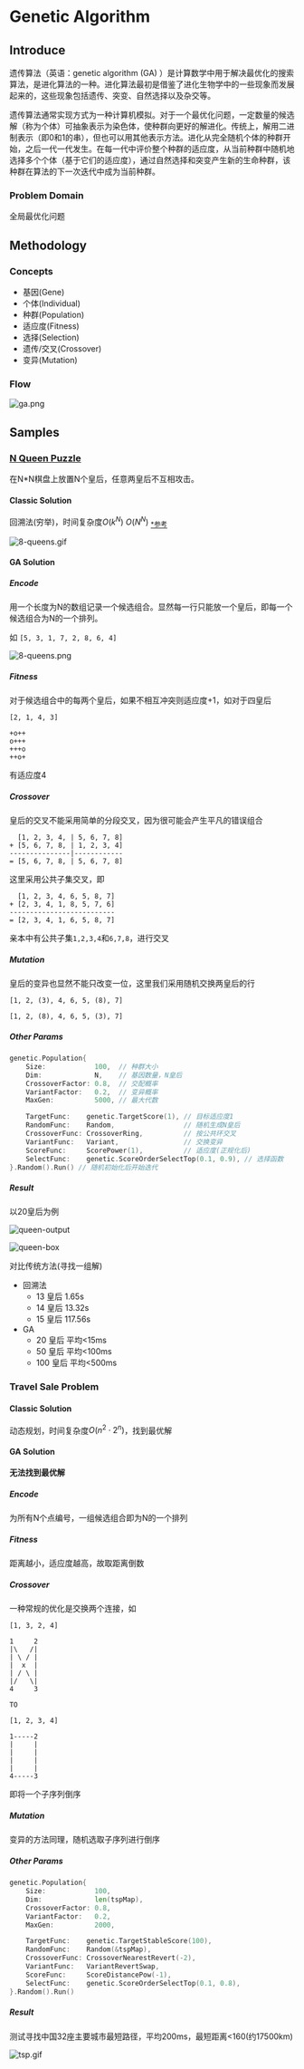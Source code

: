# Genetic Algorithm

## Introduce

遗传算法（英语：genetic algorithm (GA) ）是计算数学中用于解决最优化的搜索算法，是进化算法的一种。进化算法最初是借鉴了进化生物学中的一些现象而发展起来的，这些现象包括遗传、突变、自然选择以及杂交等。

遗传算法通常实现方式为一种计算机模拟。对于一个最优化问题，一定数量的候选解（称为个体）可抽象表示为染色体，使种群向更好的解进化。传统上，解用二进制表示（即0和1的串），但也可以用其他表示方法。进化从完全随机个体的种群开始，之后一代一代发生。在每一代中评价整个种群的适应度，从当前种群中随机地选择多个个体（基于它们的适应度），通过自然选择和突变产生新的生命种群，该种群在算法的下一次迭代中成为当前种群。

### Problem Domain

全局最优化问题

## Methodology

### Concepts

- 基因(Gene)
- 个体(Individual)
- 种群(Population)
- 适应度(Fitness)
- 选择(Selection)
- 遗传/交叉(Crossover)
- 变异(Mutation)

### Flow

![ga.png](images/ga.png)

## Samples

### [N Queen Puzzle](https://en.wikipedia.org/wiki/Eight_queens_puzzle)

在N*N棋盘上放置N个皇后，任意两皇后不互相攻击。

#### Classic Solution

回溯法(穷举)，时间复杂度$O(k^N) ~ O(N^N)$
<sub>[*参考](https://sites.google.com/site/nqueensolver/home/algorithm-results)</sub>

![8-queens.gif](queen/Eight-queens-animation.gif)

#### GA Solution

##### Encode

用一个长度为N的数组记录一个候选组合。显然每一行只能放一个皇后，即每一个候选组合为N的一个排列。

如 `[5, 3, 1, 7, 2, 8, 6, 4]`

![8-queens.png](queen/8-queens.png)

##### Fitness

对于候选组合中的每两个皇后，如果不相互冲突则适应度+1，如对于四皇后

```
[2, 1, 4, 3]

+o++
o+++
+++o
++o+
```

有适应度4

##### Crossover

皇后的交叉不能采用简单的分段交叉，因为很可能会产生平凡的错误组合

```
  [1, 2, 3, 4, | 5, 6, 7, 8]
+ [5, 6, 7, 8, | 1, 2, 3, 4]
---------------|------------
= [5, 6, 7, 8, | 5, 6, 7, 8]
```

这里采用公共子集交叉，即


```
  [1, 2, 3, 4, 6, 5, 8, 7]
+ [2, 3, 4, 1, 8, 5, 7, 6]
--------------------------
= [2, 3, 4, 1, 6, 5, 8, 7]
```

亲本中有公共子集`1,2,3,4`和`6,7,8`，进行交叉

##### Mutation

皇后的变异也显然不能只改变一位，这里我们采用随机交换两皇后的行

```
[1, 2, (3), 4, 6, 5, (8), 7]

[1, 2, (8), 4, 6, 5, (3), 7]
```

##### Other Params

```go
genetic.Population{
    Size:            100,  // 种群大小
    Dim:             N,    // 基因数量，N皇后
    CrossoverFactor: 0.8,  // 交配概率 
    VariantFactor:   0.2,  // 变异概率
    MaxGen:          5000, // 最大代数

    TargetFunc:    genetic.TargetScore(1), // 目标适应度1
    RandomFunc:    Random,                 // 随机生成N皇后
    CrossoverFunc: CrossoverRing,          // 按公共环交叉
    VariantFunc:   Variant,                // 交换变异
    ScoreFunc:     ScorePower(1),          // 适应度(正规化后)
    SelectFunc:    genetic.ScoreOrderSelectTop(0.1, 0.9), // 选择函数
}.Random().Run() // 随机初始化后开始迭代
```

##### Result

以20皇后为例

![queen-output](queen/0009.png)

![queen-box](queen/queen.png)

对比传统方法(寻找一组解)

- 回溯法
    - 13 皇后 1.65s
    - 14 皇后 13.32s
    - 15 皇后 117.56s
- GA
    - 20 皇后 平均<15ms
    - 50 皇后 平均<100ms
    - 100 皇后 平均<500ms
    
### Travel Sale Problem

#### Classic Solution

动态规划，时间复杂度$O(n^2 \cdot 2^n)$，找到最优解

#### GA Solution

**无法找到最优解**

##### Encode

为所有N个点编号，一组候选组合即为N的一个排列

##### Fitness

距离越小，适应度越高，故取距离倒数

##### Crossover

一种常规的优化是交换两个连接，如

```
[1, 3, 2, 4]

1     2
|\   /|
| \ / |
|  x  |
| / \ |
|/   \|
4     3

TO

[1, 2, 3, 4]

1-----2
|     |
|     |
|     |
|     |
4-----3
```

即将一个子序列倒序

##### Mutation

变异的方法同理，随机选取子序列进行倒序

##### Other Params

```go
genetic.Population{
    Size:            100,
    Dim:             len(tspMap),
    CrossoverFactor: 0.8,
    VariantFactor:   0.2,
    MaxGen:          2000,

    TargetFunc:    genetic.TargetStableScore(100),
    RandomFunc:    Random(&tspMap),
    CrossoverFunc: CrossoverNearestRevert(-2),
    VariantFunc:   VariantRevertSwap,
    ScoreFunc:     ScoreDistancePow(-1),
    SelectFunc:    genetic.ScoreOrderSelectTop(0.1, 0.8),
}.Random().Run()
```

##### Result

测试寻找中国32座主要城市最短路径，平均200ms，最短距离<160(约17500km)

![tsp.gif](tsp/tsp.gif)